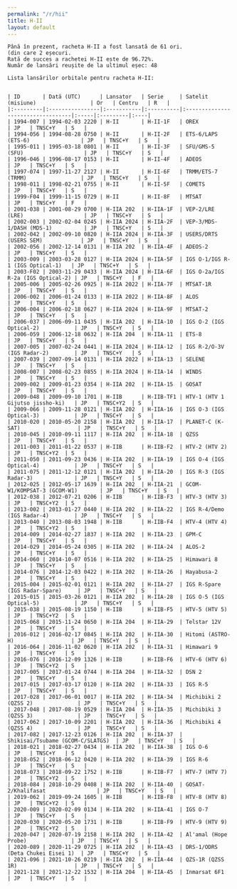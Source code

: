 ```yaml
---
permalink: "/r/hii"
title: H-II
layout: default
---
```


    Până în prezent, racheta H-II a fost lansată de 61 ori.
    (din care 2 eșecuri.
    Rată de succes a rachetei H-II este de 96.72%.
    Număr de lansări reușite de la ultimul eșec: 48
    
    Lista lansărilor orbitale pentru racheta H-II:
    
    
    | ID       | Dată (UTC)      | Lansator   | Serie     | Satelit (misiune)                 | Or   | Centru   | R   |
    |:---------|:----------------|:-----------|:----------|:----------------------------------|:-----|:---------|:----|
    | 1994-007 | 1994-02-03 2220 | H-II       | H-II-1F   | OREX                              | JP   | TNSC+Y   | S   |
    | 1994-056 | 1994-08-28 0750 | H-II       | H-II-2F   | ETS-6/LAPS (ETS-6)                | JP   | TNSC+Y   | S   |
    | 1995-011 | 1995-03-18 0801 | H-II       | H-II-3F   | SFU/GMS-5 (SFU)                   | JP   | TNSC+Y   | S   |
    | 1996-046 | 1996-08-17 0153 | H-II       | H-II-4F   | ADEOS                             | JP   | TNSC+Y   | S   |
    | 1997-074 | 1997-11-27 2127 | H-II       | H-II-6F   | TRMM/ETS-7 (TRMM)                 | JP   | TNSC+Y   | S   |
    | 1998-011 | 1998-02-21 0755 | H-II       | H-II-5F   | COMETS                            | JP   | TNSC+Y   | S   |
    | 1999-F04 | 1999-11-15 0729 | H-II       | H-II-8F   | MTSAT                             | JP   | TNSC+Y   | F   |
    | 2001-038 | 2001-08-29 0700 | H-IIA 202  | H-IIA-1F  | VEP-2/LRE (LRE)                   | JP   | TNSC+Y   | S   |
    | 2002-003 | 2002-02-04 0245 | H-IIA 2024 | H-IIA-2F  | VEP-3/MDS-1/DASH (MDS-1)          | JP   | TNSC+Y   | S   |
    | 2002-042 | 2002-09-10 0820 | H-IIA 2024 | H-IIA-3F  | USERS/DRTS (USERS SEM)            | JP   | TNSC+Y   | S   |
    | 2002-056 | 2002-12-14 0131 | H-IIA 202  | H-IIA-4F  | ADEOS-2                           | JP   | TNSC+Y   | S   |
    | 2003-009 | 2003-03-28 0127 | H-IIA 2024 | H-IIA-5F  | IGS O-1/IGS R-1 (IGS Optical-1)   | JP   | TNSC+Y   | S   |
    | 2003-F02 | 2003-11-29 0433 | H-IIA 2024 | H-IIA-6F  | IGS O-2a/IGS R-2a (IGS Optical-2) | JP   | TNSC+Y   | F   |
    | 2005-006 | 2005-02-26 0925 | H-IIA 2022 | H-IIA-7F  | MTSAT-1R                          | JP   | TNSC+Y   | S   |
    | 2006-002 | 2006-01-24 0133 | H-IIA 2022 | H-IIA-8F  | ALOS                              | JP   | TNSC+Y   | S   |
    | 2006-004 | 2006-02-18 0627 | H-IIA 2024 | H-IIA-9F  | MTSAT-2                           | JP   | TNSC+Y   | S   |
    | 2006-037 | 2006-09-11 0435 | H-IIA 202  | H-IIA-10  | IGS O-2 (IGS Optical-2)           | JP   | TNSC+Y   | S   |
    | 2006-059 | 2006-12-18 0632 | H-IIA 204  | H-IIA-11  | ETS-8                             | JP   | TNSC+Y   | S   |
    | 2007-005 | 2007-02-24 0441 | H-IIA 2024 | H-IIA-12  | IGS R-2/O-3V (IGS Radar-2)        | JP   | TNSC+Y   | S   |
    | 2007-039 | 2007-09-14 0131 | H-IIA 2022 | H-IIA-13  | SELENE                            | JP   | TNSC+Y   | S   |
    | 2008-007 | 2008-02-23 0855 | H-IIA 2024 | H-IIA-14  | WINDS                             | JP   | TNSC+Y   | S   |
    | 2009-002 | 2009-01-23 0354 | H-IIA 202  | H-IIA-15  | GOSAT                             | JP   | TNSC+Y   | S   |
    | 2009-048 | 2009-09-10 1701 | H-IIB      | H-IIB-TF1 | HTV-1 (HTV 1 Gijutso jissho-ki)   | JP   | TNSC+Y2  | S   |
    | 2009-066 | 2009-11-28 0121 | H-IIA 202  | H-IIA-16  | IGS O-3 (IGS Optical-3)           | JP   | TNSC+Y   | S   |
    | 2010-020 | 2010-05-20 2158 | H-IIA 202  | H-IIA-17  | PLANET-C (K-SAT)                  | JP   | TNSC+Y   | S   |
    | 2010-045 | 2010-09-11 1117 | H-IIA 202  | H-IIA-18  | QZSS                              | JP   | TNSC+Y   | S   |
    | 2011-003 | 2011-01-22 0537 | H-IIB      | H-IIB-F2  | HTV-2 (HTV 2)                     | JP   | TNSC+Y2  | S   |
    | 2011-050 | 2011-09-23 0436 | H-IIA 202  | H-IIA-19  | IGS O-4 (IGS Optical-4)           | JP   | TNSC+Y   | S   |
    | 2011-075 | 2011-12-12 0121 | H-IIA 202  | H-IIA-20  | IGS R-3 (IGS Radar-3)             | JP   | TNSC+Y   | S   |
    | 2012-025 | 2012-05-17 1639 | H-IIA 202  | H-IIA-21  | GCOM-W1/KOMPSAT-3 (GCOM-W1)       | JP   | TNSC+Y   | S   |
    | 2012-038 | 2012-07-21 0206 | H-IIB      | H-IIB-F3  | HTV-3 (HTV 3)                     | JP   | TNSC+Y2  | S   |
    | 2013-002 | 2013-01-27 0440 | H-IIA 202  | H-IIA-22  | IGS R-4/Demo (IGS Radar-4)        | JP   | TNSC+Y   | S   |
    | 2013-040 | 2013-08-03 1948 | H-IIB      | H-IIB-F4  | HTV-4 (HTV 4)                     | JP   | TNSC+Y2  | S   |
    | 2014-009 | 2014-02-27 1837 | H-IIA 202  | H-IIA-23  | GPM-C                             | JP   | TNSC+Y   | S   |
    | 2014-029 | 2014-05-24 0305 | H-IIA 202  | H-IIA-24  | ALOS-2                            | JP   | TNSC+Y   | S   |
    | 2014-060 | 2014-10-07 0516 | H-IIA 202  | H-IIA-25  | Himawari 8                        | JP   | TNSC+Y   | S   |
    | 2014-076 | 2014-12-03 0422 | H-IIA 202  | H-IIA-26  | Hayabusa-2                        | JP   | TNSC+Y   | S   |
    | 2015-004 | 2015-02-01 0121 | H-IIA 202  | H-IIA-27  | IGS R-Spare (IGS Radar-Spare)     | JP   | TNSC+Y   | S   |
    | 2015-015 | 2015-03-26 0121 | H-IIA 202  | H-IIA-28  | IGS O-5 (IGS Optical-5)           | JP   | TNSC+Y   | S   |
    | 2015-038 | 2015-08-19 1150 | H-IIB      | H-IIB-F5  | HTV-5 (HTV 5)                     | JP   | TNSC+Y2  | S   |
    | 2015-068 | 2015-11-24 0650 | H-IIA 204  | H-IIA-29  | Telstar 12V                       | JP   | TNSC+Y   | S   |
    | 2016-012 | 2016-02-17 0845 | H-IIA 202  | H-IIA-30  | Hitomi (ASTRO-H)                  | JP   | TNSC+Y   | S   |
    | 2016-064 | 2016-11-02 0620 | H-IIA 202  | H-IIA-31  | Himawari 9                        | JP   | TNSC+Y   | S   |
    | 2016-076 | 2016-12-09 1326 | H-IIB      | H-IIB-F6  | HTV-6 (HTV 6)                     | JP   | TNSC+Y2  | S   |
    | 2017-005 | 2017-01-24 0744 | H-IIA 204  | H-IIA-32  | DSN 2                             | JP   | TNSC+Y   | S   |
    | 2017-015 | 2017-03-17 0120 | H-IIA 202  | H-IIA-33  | IGS R-5                           | JP   | TNSC+Y   | S   |
    | 2017-028 | 2017-06-01 0017 | H-IIA 202  | H-IIA-34  | Michibiki 2 (QZSS 2)              | JP   | TNSC+Y   | S   |
    | 2017-048 | 2017-08-19 0529 | H-IIA 204  | H-IIA-35  | Michibiki 3 (QZSS 3)              | JP   | TNSC+Y   | S   |
    | 2017-062 | 2017-10-09 2201 | H-IIA 202  | H-IIA-36  | Michibiki 4 (QZSS 4)              | JP   | TNSC+Y   | S   |
    | 2017-082 | 2017-12-23 0126 | H-IIA 202  | H-IIA-37  | Shikisai/Tsubame (GCOM-C/SLATGS)  | JP   | TNSC+Y   | S   |
    | 2018-021 | 2018-02-27 0434 | H-IIA 202  | H-IIA-38  | IGS O-6                           | JP   | TNSC+Y   | S   |
    | 2018-052 | 2018-06-12 0420 | H-IIA 202  | H-IIA-39  | IGS R-6                           | JP   | TNSC+Y   | S   |
    | 2018-073 | 2018-09-22 1752 | H-IIB      | H-IIB-F7  | HTV-7 (HTV 7)                     | JP   | TNSC+Y2  | S   |
    | 2018-084 | 2018-10-29 0408 | H-IIA 202  | H-IIA-40  | GOSAT-2/Khalifasat                | JP   | TNSC+Y   | S   |
    | 2019-062 | 2019-09-24 1605 | H-IIB      | H-IIB-F8  | HTV-8 (HTV 8)                     | JP   | TNSC+Y2  | S   |
    | 2020-009 | 2020-02-09 0134 | H-IIA 202  | H-IIA-41  | IGS O-7                           | JP   | TNSC+Y   | S   |
    | 2020-030 | 2020-05-20 1731 | H-IIB      | H-IIB-F9  | HTV-9 (HTV 9)                     | JP   | TNSC+Y2  | S   |
    | 2020-047 | 2020-07-19 2158 | H-IIA 202  | H-IIA-42  | Al'amal (Hope Probe)              | JP   | TNSC+Y   | S   |
    | 2020-089 | 2020-11-29 0725 | H-IIA 202  | H-IIA-43  | DRS-1/ODRS (Deta Chukei Eisei 1)  | JP   | TNSC+Y   | S   |
    | 2021-096 | 2021-10-26 0219 | H-IIA 202  | H-IIA-44  | QZS-1R (QZSS 1R)                  | JP   | TNSC+Y   | S   |
    | 2021-128 | 2021-12-22 1532 | H-IIA 204  | H-IIA-45  | Inmarsat 6F1                      | JP   | TNSC+Y   | S   |

